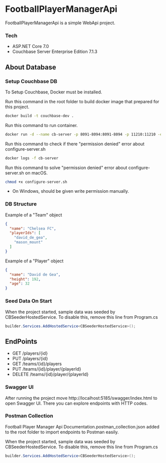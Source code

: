 # FootballPlayerManagerApi

FootballPlayerManagerApi is a simple WebApi project.

### Tech
* ASP.NET Core 7.0
* Couchbase Server Enterprise Edition 7.1.3

## About Database
### Setup Couchbase DB
To Setup Couchbase, Docker must be installed.

Run this command in the root folder to build docker image that prepared for this project.
```bash
docker build -t couchbase-dev .
```

Run this command to run container.
```bash
docker run -d --name cb-server -p 8091-8094:8091-8094 -p 11210:11210 -e COUCHBASE_ADMINISTRATOR_USERNAME=Administrator -e COUCHBASE_ADMINISTRATOR_PASSWORD=password -e COUCHBASE_BUCKET=football-bucket -e COUCHBASE_RBAC_USERNAME=admin -e COUCHBASE_RBAC_PASSWORD=password -e COUCHBASE_RBAC_NAME="admin" -e CLUSTER_NAME=FootballCluster couchbase-dev
```

Run this command to check if there "permission denied" error about configure-server.sh
```bash
docker logs -f cb-server 
```

Run this command to solve "permission denied" error about configure-server.sh on macOS.
```bash
chmod +x configure-server.sh
```
* On Windows, should be given write permission manually.

### DB Structure

Example of a "Team" object
```json
{
  "name": "Chelsea FC",
  "playerIds": [
    "david_de_gea",
    "mason_mount"
  ]
}
```

Example of a "Player" object
```json
{
  "name": "David de Gea",
  "height": 192,
  "age": 32
}
```

### Seed Data On Start

When the project started, sample data was seeded by CBSeederHostedService. To disable this, remove this line from Program.cs

```csharp
builder.Services.AddHostedService<CBSeederHostedService>();
```

## EndPoints
*  GET /players/{id}
*  PUT /players/{id}
*  GET /teams/{id}/players
*  PUT /teams/{id}/player/{playerId}
*  DELETE /teams/{id}/player/{playerId}

### Swagger UI
After running the project move http://localhost:5185/swagger/index.html to open Swagger UI. There you can explore endpoints with HTTP codes.

### Postman Collection
Football Player Manager Api Documentation.postman_collection.json added to the root folder to import endpoints to Postman easily.

When the project started, sample data was seeded by CBSeederHostedService. To disable this, remove this line from Program.cs

```csharp
builder.Services.AddHostedService<CBSeederHostedService>();
```
